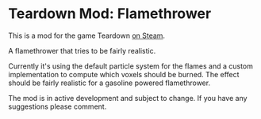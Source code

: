 # Teardown Mod: Flamethrower

This is a mod for the game Teardown [on Steam](https://steamcommunity.com/sharedfiles/filedetails/?id=2739855429).

A flamethrower that tries to be fairly realistic. 

Currently it's using the default particle system for the flames and a custom implementation to compute which voxels should be burned. The effect should be fairly realistic for a gasoline powered flamethrower.

The mod is in active development and subject to change.
If you have any suggestions please comment.
